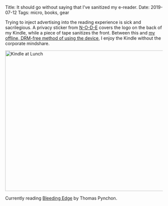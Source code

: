 Title: It should go without saying that I've sanitized my e-reader.
Date: 2019-07-12
Tags: micro, books, gear

Trying to inject advertising into the reading experience is sick and sacrilegious. A privacy sticker from [N-O-D-E](https://n-o-d-e.net/) covers the logo on the back of my Kindle, while a piece of tape sanitizes the front. Between this and [my offline, DRM-free method of using the device](/2018/11/ebooks/), I enjoy the Kindle without the corporate mindshare.

<a href="https://www.flickr.com/photos/pigmonkey/48273415556/in/dateposted/" title="Kindle at Lunch"><img src="https://live.staticflickr.com/65535/48273415556_cc488ba79c_c.jpg" width="800" height="450" alt="Kindle at Lunch"></a>

Currently reading [Bleeding Edge](https://en.wikipedia.org/wiki/Bleeding_Edge) by Thomas Pynchon.

